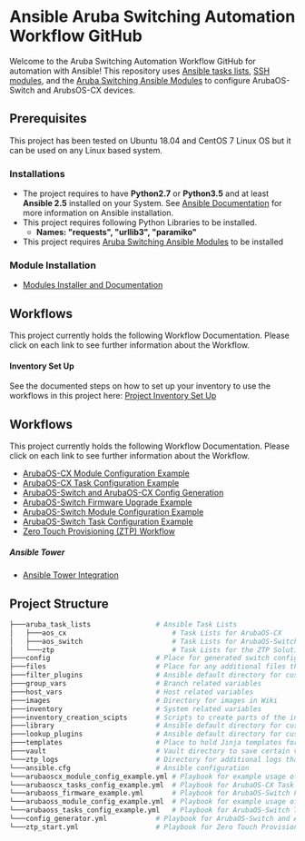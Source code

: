 # Ansible Aruba Switching Automation Workflow GitHub 
Welcome to the Aruba Switching Automation Workflow GitHub for automation with Ansible!
This repository uses [Ansible tasks lists](https://github.com/aruba/aruba-switch-ansible/tree/master/aruba_task_lists), [SSH modules](https://github.com/aruba/aruba-switch-ansible/tree/master/library), and the [Aruba Switching Ansible Modules](https://github.com/aruba/aruba-ansible-modules)
 to configure ArubaOS-Switch and ArubsOS-CX devices.

## Prerequisites
This project has been tested on Ubuntu 18.04 and CentOS 7 Linux OS but it can be used on any Linux based system.

### Installations
* The project requires to have **Python2.7** or **Python3.5** and at least **Ansible 2.5** installed on your System. See [Ansible Documentation](https://docs.ansible.com/ansible/latest/installation_guide/intro_installation.html) for more information on Ansible installation.
* This project requires following Python Libraries to be installed. 
    * **Names: "requests", "urllib3", "paramiko"**
* This project requires [Aruba Switching Ansible Modules](https://github.com/aruba/aruba-ansible-modules) to be installed

### Module Installation
* [Modules Installer and Documentation](https://github.com/aruba/aruba-ansible-modules)

    
## Workflows
This project currently holds the following Workflow Documentation. Please click on each link to see further information about the Workflow.

#### Inventory Set Up
See the documented steps on how to set up your inventory to use the workflows in this project here: [Project Inventory Set Up](https://github.com/aruba/aruba-switch-ansible/wiki/Project-Inventory-Set-Up)
    
## Workflows
This project currently holds the following Workflow Documentation. Please click on each link to see further information about the Workflow.

* [ArubaOS-CX Module Configuration Example](https://github.com/aruba/aruba-switch-ansible/wiki/ArubaOS-CX-Module-Configuration-Example)
* [ArubaOS-CX Task Configuration Example](https://github.com/aruba/aruba-switch-ansible/wiki/ArubaOS-CX-Task-Configuration-Example) 
* [ArubaOS-Switch and ArubaOS-CX Config Generation](https://github.com/aruba/aruba-switch-ansible/wiki/ArubaOS-Switch-and-ArubaOS-CX-Config-Generation)
* [ArubaOS-Switch Firmware Upgrade Example](https://github.com/aruba/aruba-switch-ansible/wiki/ArubaOS-Switch-Firmware-Upgrade-Example)
* [ArubaOS-Switch Module Configuration Example](https://github.com/aruba/aruba-switch-ansible/wiki/ArubaOS-Switch-Module-Configuration-Example)
* [ArubaOS-Switch Task Configuration Example](https://github.com/aruba/aruba-switch-ansible/wiki/ArubaOS-Switch-Task-Configuration-Example)
* [Zero Touch Provisioning (ZTP) Workflow](https://github.com/aruba/aruba-switch-ansible/wiki/Zero-Touch-Provisioning-(ZTP)-Workflow)


##### Ansible Tower
* [Ansible Tower Integration](https://github.com/aruba/aruba-switch-ansible/wiki/Ansible-Tower-Integration)



## Project Structure
```bash
├───aruba_task_lists                # Ansible Task Lists
│   ├───aos_cx                          # Task Lists for ArubaOS-CX
│   ├───aos_switch                      # Task Lists for ArubaOS-Switch
│   └───ztp                             # Task Lists for the ZTP Solution
├───config                          # Place for generated switch configs
├───files                           # Place for any additional files that are used in tasks
├───filter_plugins                  # Ansible default directory for custom filter plugins
├───group_vars                      # Branch related variables 
├───host_vars                       # Host related variables
├───images                          # Directory for images in Wiki
├───inventory                       # System related variables
├───inventory_creation_scipts       # Scripts to create parts of the inventory from sources i.e. csv
├───library                         # Ansible default directory for custom modules
├───lookup_plugins                  # Ansible default directory for custom lookup plugins
├───templates                       # Place to hold Jinja templates for config generation
├───vault                           # Vault directory to save certain variables encrypted 
└───ztp_logs                        # Directory for additional logs that get created in the ZTP Solution
└───ansible.cfg                     # Ansible configuration
└───arubaoscx_module_config_example.yml # Playbook for example usage of ArubaOS-CX Modules.
└───arubaoscx_tasks_config_example.yml  # Playbook for ArubaOS-CX Task List Configuration Example Workflow
└───arubaoss_firmware_example.yml       # Playbook for ArubaOS-Switch Firmware Upgrade Example Workflow
└───arubaoss_module_config_example.yml  # Playbook for example usage of ArubaOS-Switch Modules.
└───arubaoss_tasks_config_example.yml   # Playbook for ArubaOS-Switch Task List Configuration Example Workflow
└───config_generator.yml            # Playbook for ArubaOS-Switch and ArubaOS-CX Config Generation Workflow
└───ztp_start.yml                   # Playbook for Zero Touch Provisioning (ZTP) Workflow
```
  
